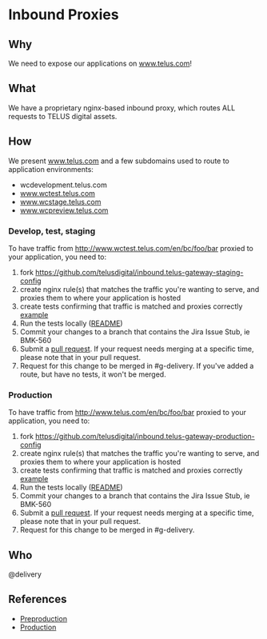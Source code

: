 # Inbound Proxies

## Why

We need to expose our applications on www.telus.com!

## What

We have a proprietary nginx-based inbound proxy, which routes ALL requests to TELUS digital assets.

## How

We present www.telus.com and a few subdomains used to route to application environments:

- wcdevelopment.telus.com
- www.wctest.telus.com
- www.wcstage.telus.com
- www.wcpreview.telus.com

### Develop, test, staging

To have traffic from http://www.wctest.telus.com/en/bc/foo/bar proxied to your application, you need to:

1. fork https://github.com/telusdigital/inbound.telus-gateway-staging-config
1. create nginx rule(s) that matches the traffic you're wanting to serve, and proxies them to where your application is hosted
1. create tests confirming that traffic is matched and proxies correctly [example](https://github.com/telusdigital/inbound.telus-gateway-staging-config/blob/master/tests/spec/b4yb_spec.rb#L3-L6)
1. Run the tests locally ([README](https://github.com/telusdigital/inbound.telus-gateway-staging-config/blob/master/README.md#testing))
1. Commit your changes to a branch that contains the Jira Issue Stub, ie BMK-560
1. Submit a [pull request](https://github.com/telusdigital/inbound.telus-gateway-staging-config). If your request needs merging at a specific time, please note that in your pull request.
1. Request for this change to be merged in #g-delivery. If you've added a route, but have no tests, it won't be merged.

### Production

To have traffic from http://www.telus.com/en/bc/foo/bar proxied to your application, you need to:

1. fork https://github.com/telusdigital/inbound.telus-gateway-production-config
1. create nginx rule(s) that matches the traffic you're wanting to serve, and proxies them to where your application is hosted
1. create tests confirming that traffic is matched and proxies correctly [example](https://github.com/telusdigital/inbound.telus-gateway-production-config/blob/master/tests/spec/b4yb_spec.rb#L36-L39)
1. Run the tests locally ([README](https://github.com/telusdigital/inbound.telus-gateway-production-config/blob/master/README.md#testing))
1. Commit your changes to a branch that contains the Jira Issue Stub, ie BMK-560
1. Submit a [pull request](https://github.com/telusdigital/inbound.telus-gateway-production-config). If your request needs merging at a specific time, please note that in your pull request.
1. Request for this change to be merged in #g-delivery.

## Who

@delivery

## References

- [Preproduction](https://github.com/telusdigital/inbound.telus-gateway-staging-config)
- [Production](https://github.com/telusdigital/inbound.telus-gateway-production-config)

